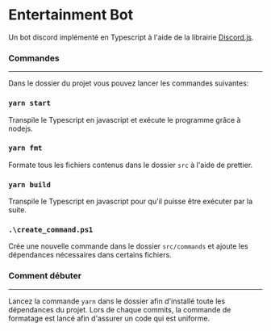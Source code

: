 # Entertainment Bot
Un bot discord implémenté en Typescript à l'aide de la librairie [Discord.js](https://discord.js.org/).

### Commandes
-------------
Dans le dossier du projet vous pouvez lancer les commandes suivantes:

### `yarn start`
Transpile le Typescript en javascript et exécute le programme grâce à nodejs.

### `yarn fmt`
Formate tous les fichiers contenus dans le dossier `src` à l'aide de prettier.

### `yarn build`
Transpile le Typescript en javascript pour qu'il puisse être exécuter par la suite.

### `.\create_command.ps1`
Crée une nouvelle commande dans le dossier `src/commands` et ajoute les dépendances nécessaires dans certains fichiers.

### Comment débuter
-------------------
Lancez la commande `yarn` dans le dossier afin d'installé toute les dépendances du projet.
Lors de chaque commits, la commande de formatage est lancé afin d'assurer un code qui est uniforme.

